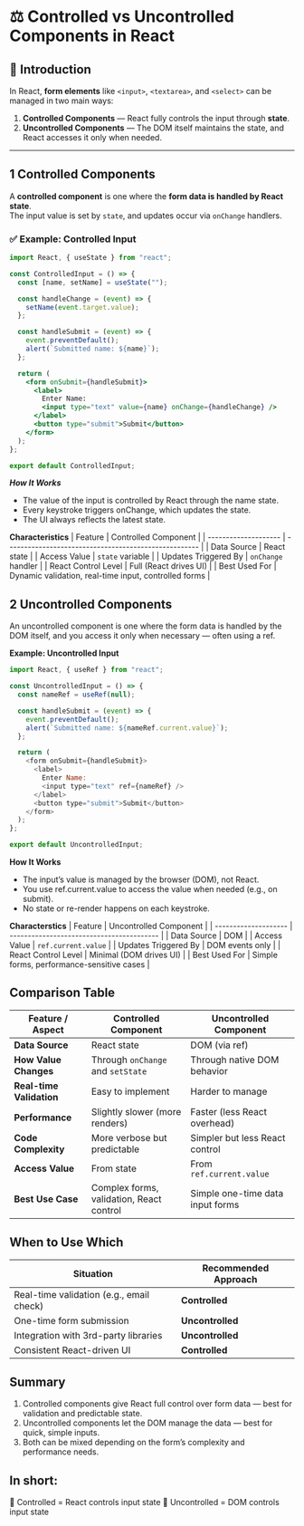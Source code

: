 # ⚖️ Controlled vs Uncontrolled Components in React

## 📘 Introduction

In React, **form elements** like `<input>`, `<textarea>`, and `<select>` can be managed in two main ways:

1. **Controlled Components** — React fully controls the input through **state**.  
2. **Uncontrolled Components** — The DOM itself maintains the state, and React accesses it only when needed.

---

## 1 Controlled Components

A **controlled component** is one where the **form data is handled by React state**.  
The input value is set by `state`, and updates occur via `onChange` handlers.

### ✅ Example: Controlled Input

```jsx
import React, { useState } from "react";

const ControlledInput = () => {
  const [name, setName] = useState("");

  const handleChange = (event) => {
    setName(event.target.value);
  };

  const handleSubmit = (event) => {
    event.preventDefault();
    alert(`Submitted name: ${name}`);
  };

  return (
    <form onSubmit={handleSubmit}>
      <label>
        Enter Name:
        <input type="text" value={name} onChange={handleChange} />
      </label>
      <button type="submit">Submit</button>
    </form>
  );
};

export default ControlledInput;
```
***How It Works***
 - The value of the input is controlled by React through the name state.
 - Every keystroke triggers onChange, which updates the state.
 - The UI always reflects the latest state.

**Characteristics**
| Feature              | Controlled Component                                  |
| -------------------- | ----------------------------------------------------- |
| Data Source          | React state                                           |
| Access Value         | `state` variable                                      |
| Updates Triggered By | `onChange` handler                                    |
| React Control Level  | Full (React drives UI)                                |
| Best Used For        | Dynamic validation, real-time input, controlled forms |

## 2 Uncontrolled Components

An uncontrolled component is one where the form data is handled by the DOM itself,
and you access it only when necessary — often using a ref.

**Example: Uncontrolled Input**
```js
import React, { useRef } from "react";

const UncontrolledInput = () => {
  const nameRef = useRef(null);

  const handleSubmit = (event) => {
    event.preventDefault();
    alert(`Submitted name: ${nameRef.current.value}`);
  };

  return (
    <form onSubmit={handleSubmit}>
      <label>
        Enter Name:
        <input type="text" ref={nameRef} />
      </label>
      <button type="submit">Submit</button>
    </form>
  );
};

export default UncontrolledInput;
```
**How It Works**
 - The input’s value is managed by the browser (DOM), not React.
 - You use ref.current.value to access the value when needed (e.g., on submit).
 - No state or re-render happens on each keystroke.

**Characterstics**
| Feature              | Uncontrolled Component                    |
| -------------------- | ----------------------------------------- |
| Data Source          | DOM                                       |
| Access Value         | `ref.current.value`                       |
| Updates Triggered By | DOM events only                           |
| React Control Level  | Minimal (DOM drives UI)                   |
| Best Used For        | Simple forms, performance-sensitive cases |

## Comparison Table
| Feature / Aspect         | Controlled Component                     | Uncontrolled Component           |
| ------------------------ | ---------------------------------------- | -------------------------------- |
| **Data Source**          | React state                              | DOM (via ref)                    |
| **How Value Changes**    | Through `onChange` and `setState`        | Through native DOM behavior      |
| **Real-time Validation** | Easy to implement                        | Harder to manage                 |
| **Performance**          | Slightly slower (more renders)           | Faster (less React overhead)     |
| **Code Complexity**      | More verbose but predictable             | Simpler but less React control   |
| **Access Value**         | From state                               | From `ref.current.value`         |
| **Best Use Case**        | Complex forms, validation, React control | Simple one-time data input forms |

## When to Use Which
| Situation                                | Recommended Approach |
| ---------------------------------------- | -------------------- |
| Real-time validation (e.g., email check) | **Controlled**       |
| One-time form submission                 | **Uncontrolled**     |
| Integration with 3rd-party libraries     | **Uncontrolled**     |
| Consistent React-driven UI               | **Controlled**       |

## Summary
   1. Controlled components give React full control over form data — best for validation and predictable state.
   2. Uncontrolled components let the DOM manage the data — best for quick, simple inputs.
   3. Both can be mixed depending on the form’s complexity and performance needs.

##  In short:

🧩 Controlled = React controls input state
🌿 Uncontrolled = DOM controls input state